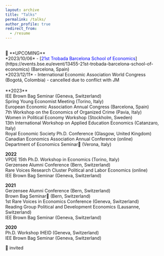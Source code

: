 ```yaml
---
layout: archive
title: "Talks"
permalink: /talks/
author_profile: true
redirect_from:
  - /resume
---
```

<br />
🔴 **UPCOMING** <br />
*2023/10/06* - [<span style="color:blue">21st Trobada Barcelona School of Economics</span>](https://events.bse.eu/event/13455-21st-trobada-barcelona-school-of-economics) (Barcelona, Spain) <br />
*2023/12/11* - International Economic Association World Congress (Bogotá, Colombia) - cancelled due to conflict with JM
<br />
<br />
**2023** <br />
IEE Brown Bag Seminar (Geneva, Switzerland) <br />
Spring Young Economist Meeting (Torino, Italy) <br />
European Economic Association Annual Congress (Barcelona, Spain) <br />
7th Workshop on the Economics of Organized Crime (Pavia, Italy) <br />
Women in Political Economy Workshop (Stockholm, Sweden) <br /> 
13th International Workshop on Applied Education Economics (Catanzaro, Italy) <br />
Royal Economic Society Ph.D. Conference (Glasgow, United Kingdom) <br />
Canadian Economics Association Annual Conference (online) <br /> 
Department of Economics Seminar🔹 (Verona, Italy)

**2022** <br />
VPDE 15th Ph.D. Workshop in Economics (Torino, Italy) <br />
Gerzensee Alumni Conference (Bern, Switzerland) <br />
Rare Voices Research Cluster Political and Labor Economics (online) <br />
IEE Brown Bag Seminar (Geneva, Switzerland) <br />

**2021** <br />
Gerzensee Alumni Conference (Bern, Switzerland) <br />
Brown Bag Seminar🔹 (Bern, Switzerland) <br />
1st Rare Voices in Economics Conference (Geneva, Switzerland) <br />
Reading Group Political and Development Economics (Lausanne, Switzerland) <br />
IEE Brown Bag Seminar (Geneva, Switzerland) <br />

**2020** <br />
Ph.D. Workshop IHEID (Geneva, Switzerland) <br />
IEE Brown Bag Seminar (Geneva, Switzerland)  <br />

🔹 invited
